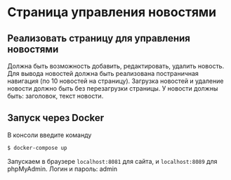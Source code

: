 # Страница управления новостями

## Реализовать страницу для управления новостями

Должна быть возможность добавить, редактировать, удалить новость.
Для вывода новостей должна быть реализована постраничная навигация (по 10 новостей на страницу). 
Загрузка новостей и удаление новости должно быть без перезагрузки страницы. 
У новости должны быть: заголовок, текст новости.

## Запуск через Docker

В консоли введите команду
```bash
$ docker-compose up
```
Запускаем в браузере ``localhost:8081`` для сайта, и ``localhost:8089`` для phpMyAdmin.
Логин и пароль: admin